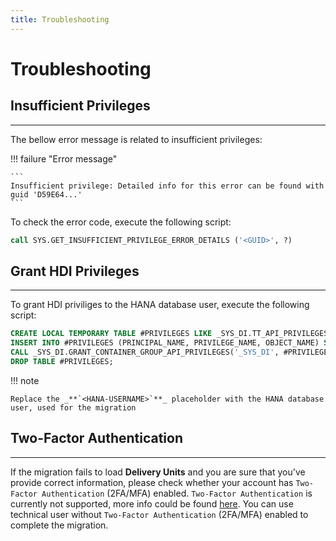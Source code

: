 ```yaml
---
title: Troubleshooting
---
```


Troubleshooting
===

## Insufficient Privileges
---

The bellow error message is related to insufficient privileges:

!!! failure "Error message"

    ```
    Insufficient privilege: Detailed info for this error can be found with guid 'D59E64...'
    ```

To check the error code, execute the following script:

```sql
call SYS.GET_INSUFFICIENT_PRIVILEGE_ERROR_DETAILS ('<GUID>', ?)
```

## Grant HDI Privileges
---

To grant HDI priviliges to the HANA database user, execute the following script:

```sql
CREATE LOCAL TEMPORARY TABLE #PRIVILEGES LIKE _SYS_DI.TT_API_PRIVILEGES;
INSERT INTO #PRIVILEGES (PRINCIPAL_NAME, PRIVILEGE_NAME, OBJECT_NAME) SELECT '<HANA-USERNAME>', PRIVILEGE_NAME, OBJECT_NAME FROM _SYS_DI.T_DEFAULT_DI_ADMIN_PRIVILEGES;
CALL _SYS_DI.GRANT_CONTAINER_GROUP_API_PRIVILEGES('_SYS_DI', #PRIVILEGES, _SYS_DI.T_NO_PARAMETERS, ?, ?, ?);
DROP TABLE #PRIVILEGES;
```

!!! note

    Replace the _**`<HANA-USERNAME>`**_ placeholder with the HANA database user, used for the migration

## Two-Factor Authentication
---

If the migration fails to load **Delivery Units** and you are sure that you've provide correct information, please check whether your account has `Two-Factor Authentication` (2FA/MFA) enabled.
`Two-Factor Authentication` is currently not supported, more info could be found [here](https://github.com/SAP/xsk/issues/625).
You can use technical user without `Two-Factor Authentication` (2FA/MFA) enabled to complete the migration.

